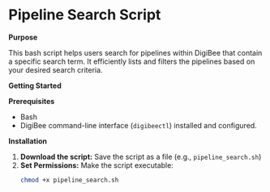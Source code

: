 # Pipeline Search Script

**Purpose**

This bash script helps users search for pipelines within DigiBee that contain a specific search term. It efficiently lists and filters the pipelines based on your desired search criteria.

**Getting Started**

**Prerequisites**

* Bash
* DigiBee command-line interface (`digibeectl`) installed and configured.

**Installation**

1. **Download the script:** Save the script as a file (e.g., `pipeline_search.sh`)
2. **Set Permissions:** Make the script executable:
   ```bash
   chmod +x pipeline_search.sh
